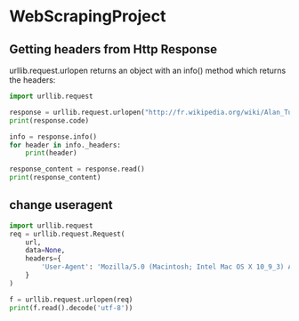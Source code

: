 # WebScrapingProject

## Getting headers from Http Response
urllib.request.urlopen returns an object with an info() method which returns the headers:
```python
import urllib.request

response = urllib.request.urlopen("http://fr.wikipedia.org/wiki/Alan_Turing")
print(response.code)

info = response.info()
for header in info._headers:
    print(header)

response_content = response.read()
print(response_content)
```

## change useragent 
```python
import urllib.request
req = urllib.request.Request(
    url, 
    data=None, 
    headers={
        'User-Agent': 'Mozilla/5.0 (Macintosh; Intel Mac OS X 10_9_3) AppleWebKit/537.36 (KHTML, like Gecko) Chrome/35.0.1916.47 Safari/537.36'
    }
)

f = urllib.request.urlopen(req)
print(f.read().decode('utf-8'))
```
